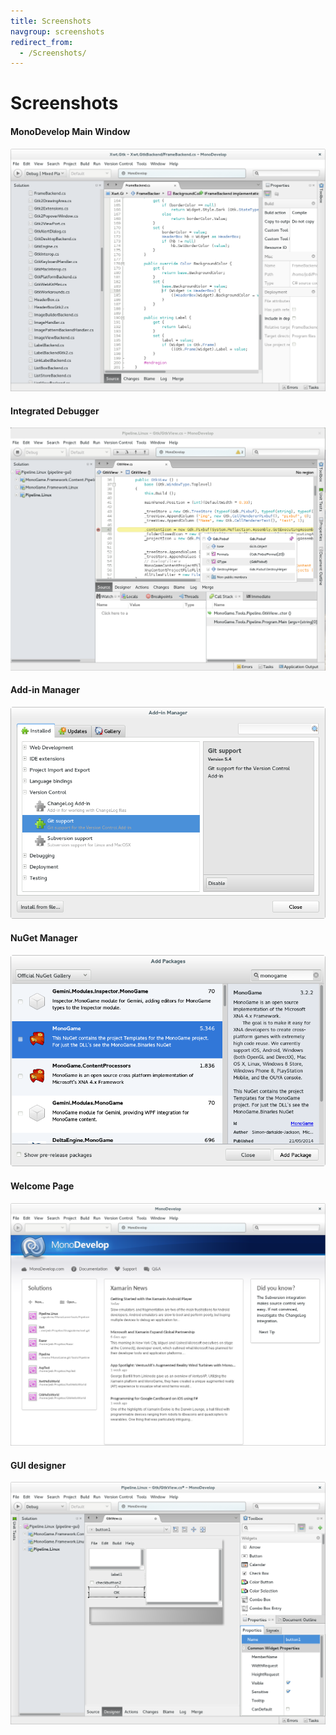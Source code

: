 ```yaml
---
title: Screenshots
navgroup: screenshots
redirect_from:
  - /Screenshots/
---
```


Screenshots
===========

#### MonoDevelop Main Window

[![ss-main-window.png](/images/388-ss-main-5-4.png)
](/images/388-ss-main-5-4.png "The Main Window")

#### Integrated Debugger

[![ss-debug-session.png](/images/390-ss-debugger-5-4.png)](/images/390-ss-debugger-5-4.png "Integrated Debugger")

<!-- #### NUnit add-in

[![ss-nunit.png](/images/202-ss-nunit.png)](/images/202-ss-nunit.png "NUnit Add-in")

#### MonoQuery add-in

[![ss-database.png](/images/204-ss-database.png)](/images/204-ss-database.png "Database Add-in") -->

#### Add-in Manager

[![ss-addin-manager.png](/images/392-ss-addin-5-4.png)](/images/392-ss-addin-5-4.png "Add-in Manager")

#### NuGet Manager

[![ss-nuget-manager.png](/images/391-ss-nuget-5-4.png)](/images/391-ss-nuget-5-4.png "NuGet Manager")

#### Welcome Page

[![ss-welcome.png](/images/389-ss-welcome-5-4.png)
](/images/389-ss-welcome-5-4.png "Welcome Page")

#### GUI designer

[![ss-stetic.png](/images/387-ss-stetic-5-4.png)](/images/387-ss-stetic-5-4.png "GTK# Designer")

